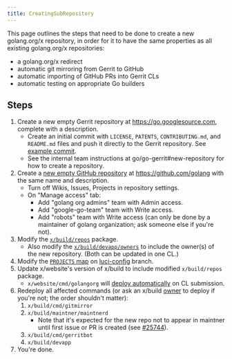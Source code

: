 ```yaml
---
title: CreatingSubRepository
---
```


This page outlines the steps that need to be done to create a new golang.org/x repository, in order for it to have the same properties as all existing golang.org/x repositories:
- a golang.org/x redirect
- automatic git mirroring from Gerrit to GitHub
- automatic importing of GitHub PRs into Gerrit CLs
- automatic testing on appropriate Go builders

## Steps

1. Create a new empty Gerrit repository at https://go.googlesource.com, complete with a description.
	- Create an initial commit with `LICENSE`, `PATENTS`, `CONTRIBUTING.md`, and `README.md` files and push it directly to the Gerrit repository. See [example commit](https://go.googlesource.com/govulncheck-action/+/a197ae39e55573b3a0e752b9bd72f457a458adf6).
	- See the internal team instructions at go/go-gerrit#new-repository for how to create a repository.
2. Create a [new empty GitHub repository](https://github.com/organizations/golang/repositories/new) at https://github.com/golang with the same name and description.
	- Turn off Wikis, Issues, Projects in repository settings.
	- On "Manage access" tab:
		- Add "golang org admins" team with Admin access.
		- Add "google-go-team" team with Write access.
		- Add "robots" team with Write access (can only be done by a maintainer of golang organization; ask someone else if you're not).
3. Modify the [`x/build/repos`](https://golang.org/x/build/repos) package.
	- Also modify the [`x/build/devapp/owners`](https://dev.golang.org/owners) to include the owner(s) of the new repository. (Both can be updated in one CL.)
4. Modify the [`PROJECTS` map](https://cs.opensource.google/go/x/build/+/luci-config:main.star;l=644-675;drc=67d27da0c4496ee84405c96517dfdaaf4e960cfc) on [luci-config](https://cs.opensource.google/go/x/build/+/luci-config:README) branch.
5. Update x/website's version of x/build to include modified `x/build/repos` package.
	- `x/website/cmd/golangorg` will [deploy automatically](https://go.googlesource.com/website#deploying) on CL submission.
6. Redeploy all affected commands (or ask an x/build [owner](https://dev.golang.org/owners) to deploy if you're not; the order shouldn't matter):
	1. `x/build/cmd/gitmirror`
	2. `x/build/maintner/maintnerd`
		- Note that it's expected for the new repo not to appear in maintner until first issue or PR is created (see [#25744](https://go.dev/issue/25744)).
	3. `x/build/cmd/gerritbot`
	4. `x/build/devapp`
6. You're done.
